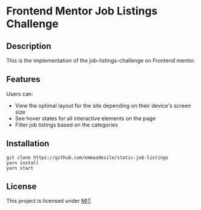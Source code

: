 # Frontend Mentor Job Listings Challenge

## Description

This is the implementation of the job-listings-challenge on Frontend mentor.

## Features

Users can:
- View the optimal layout for the site depending on their device's screen size
- See hover states for all interactive elements on the page
- Filter job listings based on the categories

## Installation
```
git clone https://github.com/emmaadesile/static-job-listings
yarn install
yarn start
```

## License
This project is licensed under [MIT](license.md).

